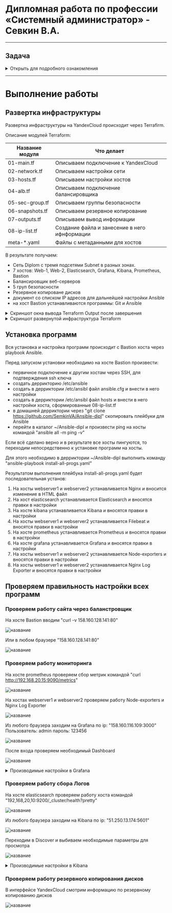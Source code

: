 #  Дипломная работа по профессии «Системный администратор» - Севкин В.А.

---------
## Задача
<details>
   <summary> Открыть для подробного ознакомления </summary>
Ключевая задача — разработать отказоустойчивую инфраструктуру для сайта, включающую мониторинг, сбор логов и резервное копирование основных данных. Инфраструктура должна размещаться в [Yandex Cloud](https://cloud.yandex.com/) и отвечать минимальным стандартам безопасности: запрещается выкладывать токен от облака в git. Используйте [инструкцию](https://cloud.yandex.ru/docs/tutorials/infrastructure-management/terraform-quickstart#get-credentials).


## Инфраструктура
Для развёртки инфраструктуры используйте Terraform и Ansible.  

Важно: используйте по-возможности **минимальные конфигурации ВМ**:2 ядра 20% Intel ice lake, 2-4Гб памяти, 10hdd, прерываемая. 

Так как прерываемая ВМ проработает не больше 24ч, после сдачи работы на проверку свяжитесь с вашим дипломным руководителем и договоритесь запустить инфраструктуру к указанному времени.


### Сайт
Создайте две ВМ в разных зонах, установите на них сервер nginx, если его там нет. ОС и содержимое ВМ должно быть идентичным, это будут наши веб-сервера.

Используйте набор статичных файлов для сайта. Можно переиспользовать сайт из домашнего задания.

Создайте [Target Group](https://cloud.yandex.com/docs/application-load-balancer/concepts/target-group), включите в неё две созданных ВМ.

Создайте [Backend Group](https://cloud.yandex.com/docs/application-load-balancer/concepts/backend-group), настройте backends на target group, ранее созданную. Настройте healthcheck на корень (/) и порт 80, протокол HTTP.

Создайте [HTTP router](https://cloud.yandex.com/docs/application-load-balancer/concepts/http-router). Путь укажите — /, backend group — созданную ранее.

Создайте [Application load balancer](https://cloud.yandex.com/en/docs/application-load-balancer/) для распределения трафика на веб-сервера, созданные ранее. Укажите HTTP router, созданный ранее, задайте listener тип auto, порт 80.

Протестируйте сайт
`curl -v <публичный IP балансера>:80` 

### Мониторинг
Создайте ВМ, разверните на ней Prometheus. На каждую ВМ из веб-серверов установите Node Exporter и [Nginx Log Exporter](https://github.com/martin-helmich/prometheus-nginxlog-exporter). Настройте Prometheus на сбор метрик с этих exporter.

Создайте ВМ, установите туда Grafana. Настройте её на взаимодействие с ранее развернутым Prometheus. Настройте дешборды с отображением метрик, минимальный набор — Utilization, Saturation, Errors для CPU, RAM, диски, сеть, http_response_count_total, http_response_size_bytes. Добавьте необходимые [tresholds](https://grafana.com/docs/grafana/latest/panels/thresholds/) на соответствующие графики.

### Логи
Cоздайте ВМ, разверните на ней Elasticsearch. Установите filebeat в ВМ к веб-серверам, настройте на отправку access.log, error.log nginx в Elasticsearch.

Создайте ВМ, разверните на ней Kibana, сконфигурируйте соединение с Elasticsearch.

### Сеть
Разверните один VPC. Сервера web, Prometheus, Elasticsearch поместите в приватные подсети. Сервера Grafana, Kibana, application load balancer определите в публичную подсеть.

Настройте [Security Groups](https://cloud.yandex.com/docs/vpc/concepts/security-groups) соответствующих сервисов на входящий трафик только к нужным портам.

Настройте ВМ с публичным адресом, в которой будет открыт только один порт — ssh. Настройте все security groups на разрешение входящего ssh из этой security group. Эта вм будет реализовывать концепцию bastion host. Потом можно будет подключаться по ssh ко всем хостам через этот хост.

### Резервное копирование
Создайте snapshot дисков всех ВМ. Ограничьте время жизни snaphot в неделю. Сами snaphot настройте на ежедневное копирование.
</details>

---------

# Выполнение работы

## Развертка инфраструктуры

Развертка инфраструктуры на YandexCloud происходит через Terrafirm.
   
Описание модулей Terraform:

| Название модуля | Что делает | 
|---|---|
|01-main.tf| Описываем подключение к YandexCloud|
|02-network.tf| Описываем настройки сети|
|03-hosts.tf| Описываем настройки хостов|
|04-alb.tf| Описываем подключение балансировщика|
|05-sec-group.tf| Описываем группы безопасности|
|06-snapshots.tf| Описываем резервное копирование|
|07-outputs.tf| Описываем вывод информации |
|08-ip-list.tf| Создание файла и занесение в него ифнформации|
|meta-*.yaml| Файлы с метаданными для хостов |

В результате получаем:
- Сеть Diplom с тремя подсетями Subnet в разных зонах. 
- 7 хостов: Web-1, Web-2, Elasticsearch, Grafana, Kibana, Prometheus, Bastion
- Балансировщик веб-серверов
- 5 груп безопасности
- Резервное копироване дисков
- документ со списком IP адресов для дальнейшей настройки Ansible
- на хост Bastion устанавливаются программы: Git и Ansible
  
<details>
<summary> Скриншот окна вывода Terraform Output после завершения</summary>
   
![название](https://github.com/SemkinVA/12.2-HW/blob/main/12-7.png)

</details>
<details>
<summary> Скриншот развернутой инфраструктура Terraform </summary>
   
![название](https://github.com/SemkinVA/12.2-HW/blob/main/12-7.png)

</details>

## Установка программ

Вся установка и настройка программ происходит c Bastion хоста через playbook Ansible. 

Перед запуском установки необходимо на хосте Bastion произвести: 
- первичное подключение к другим хостам через SSH, для подтверждения ssh ключа
- создать деррикторию /etc/ansible 
- создать в дерриктории /etc/ansibl файл ansible.cfg и внести в него настройки
- создать в дерриктории /etc/ansibl файл hosts и внести в него настройки хоста, сформированные 08-ip-list.tf
- в домашней дерриктории через "git clone https://github.com/SemkinVA/Ansible-dipl" скопировать плейбуки для Ansible
- перейти в каталог ~/Ansible-dipl и произвести ping на хосты командой "ansible all -m ping -v"

Если всё сделано верно и в результате все хосты пингуются, то переходим непосредственно к установке программ на хосты.

Для этого необходимо в дерриктории ~/Ansible-dipl выполнить команду "ansible-playbook install-all-progs.yaml" 

Результатом выполнения плейбука install-all-progs.yaml будет последовательная установ:
1. На хосты webserver1 и webserver2 устанавливается Nginx и вносится изменение в HTML файл
2. На хост elasticsearch устанавливается Elasticsearch и вносятся правки в настройки 
3. На хосте kibana устанавливается Kibana и вносятся правки в настройки
4. На хосты webserver1 и webserver2 устанавливается Filebeat и вносятся правки в настройки
5. На хосте prometheus устанавливается Prometheus и вносятся правки в настройки
6. На хосте grafana устанавливается Grafana и вносятся правки в настройки
7. На хосты webserver1 и webserver2 устанавливается Node-exporters и вносятся правки в настройки
8. На хосты webserver1 и webserver2 устанавливается Nginx Log Exporter и вносятся правки в настройки

## Проверяем правильность настройки всех программ

### Проверяем работу сайта через баланстровщик

На хосте Bastion вводим "curl -v 158.160.128.141:80"

![название](https://github.com/SemkinVA/12.2-HW/blob/main/12-7.png)

Или в любом браузере "158.160.128.141:80"

![название](https://github.com/SemkinVA/12.2-HW/blob/main/12-7.png)

### Проверяем работу мониторинга

На хосте prometheus проверяем сбор метрик командой "curl http://192.168.20.15:9090/metrics"

![название](https://github.com/SemkinVA/12.2-HW/blob/main/12-7.png)

На  хостах webserver1 и webserver2 проверяем работу Node-exporters и Nginx Log Exporter

![название](https://github.com/SemkinVA/12.2-HW/blob/main/12-7.png)

Из любого браузера заходим на Grafana по ip: "158.160.116.109:3000" Пользователь: admin пароль: 123456

![название](https://github.com/SemkinVA/12.2-HW/blob/main/12-7.png)

После входа проверяем необходимый Dashboard 

![название](https://github.com/SemkinVA/12.2-HW/blob/main/12-7.png)

<details>
<summary> Производимые настройки в Grafana </summary>
Привязываем Prometheus
   
![название](https://github.com/SemkinVA/12.2-HW/blob/main/12-7.png)
   
Импортируем Dashboard №1860 "Node Exporter Full" 

![название](https://github.com/SemkinVA/12.2-HW/blob/main/12-7.png)

Отображение: Utilization

![название](https://github.com/SemkinVA/12.2-HW/blob/main/12-7.png)

Отображение: Saturation

![название](https://github.com/SemkinVA/12.2-HW/blob/main/12-7.png)

Отображение: Errors для CPU

![название](https://github.com/SemkinVA/12.2-HW/blob/main/12-7.png)

Отображение: RAM

![название](https://github.com/SemkinVA/12.2-HW/blob/main/12-7.png)

Отображение: диски 

![название](https://github.com/SemkinVA/12.2-HW/blob/main/12-7.png)

Отображение: сеть

![название](https://github.com/SemkinVA/12.2-HW/blob/main/12-7.png)

Отображение: http_response_count_total

![название](https://github.com/SemkinVA/12.2-HW/blob/main/12-7.png)

Отображение: http_response_size_bytes

![название](https://github.com/SemkinVA/12.2-HW/blob/main/12-7.png)

Настройка tresholds

![название](https://github.com/SemkinVA/12.2-HW/blob/main/12-7.png)
</details>

### Проверяем работу сбора Логов

На хосте elasticsearch проверяем работу хоста командой "192,168,20,10:9200/_cluster/health?pretty"

![название](https://github.com/SemkinVA/12.2-HW/blob/main/12-7.png)

Из любого браузера заходим на Kibana по ip: "51.250.13.174:5601" 

![название](https://github.com/SemkinVA/12.2-HW/blob/main/12-7.png)

Переходим в Discover и выбиваем необходимые параметры для просмотра

![название](https://github.com/SemkinVA/12.2-HW/blob/main/12-7.png)


<details>
<summary> Производимые настройки в Kibana </summary>
Переходим в менеджмент Kibana и добавляем новый индекс
   
![название](https://github.com/SemkinVA/12.2-HW/blob/main/12-7.png)

![название](https://github.com/SemkinVA/12.2-HW/blob/main/12-7.png)
</details>

### Проверяем работу резервного копирования дисков

В интерфейсе YandexCloud смотрим информацию по резервному копированию дисков

![название](https://github.com/SemkinVA/12.2-HW/blob/main/12-7.png)
